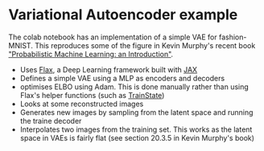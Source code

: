 # Variational Autoencoder example


The colab notebook has an implementation of a simple VAE for fashion-MNIST. This reproduces some of the figure in Kevin Murphy's recent book ["Probabilistic Machine Learning: an Introduction"](https://probml.github.io/pml-book/book1.html).

- Uses [Flax](https://flax.readthedocs.io/en/latest/), a Deep Learning framework built with [JAX](https://jax.readthedocs.io/en/latest/)
- Defines a simple VAE using a MLP as encoders and decoders
- optimises ELBO using Adam. This is done manually rather than using Flax's helper functions (such as [TrainState](https://flax.readthedocs.io/en/latest/_modules/flax/training/train_state.html))
- Looks at some reconstructed images
- Generates new images by sampling from the latent space and running the traine decoder
- Interpolates two images from the training set. This works as the latent space in VAEs is fairly flat (see section 20.3.5 in Kevin Murphy's book)

